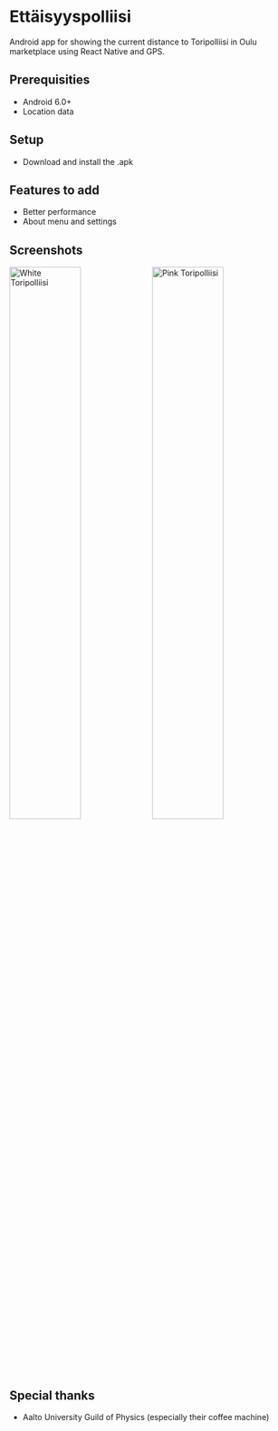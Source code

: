 # Ettäisyyspolliisi

Android app for showing the current distance to Toripolliisi in Oulu marketplace using React Native and GPS.

## Prerequisities
* Android 6.0+
* Location data

## Setup
* Download and install the .apk

## Features to add
* Better performance
* About menu and settings

## Screenshots
<img src="https://i.imgur.com/QvNfOTT.png" alt="White Toripolliisi" width="50%" height="50%"/><img src="https://i.imgur.com/lbMHYD9.png" alt="Pink Toripolliisi" width="50%" height="50%"/>

## Special thanks
* Aalto University Guild of Physics (especially their coffee machine)
